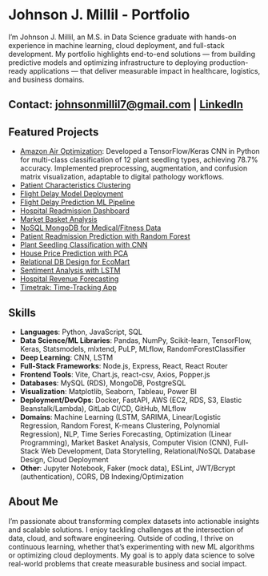 # Johnson J. Millil - Portfolio

I’m Johnson J. Millil, an M.S. in Data Science graduate with hands-on experience in machine learning, cloud deployment, and full-stack development. My portfolio highlights end-to-end solutions — from building predictive models and optimizing infrastructure to deploying production-ready applications — that deliver measurable impact in healthcare, logistics, and business domains.

## Contact: johnsonmillil7@gmail.com | [LinkedIn](https://www.linkedin.com/in/johnson-millil-28ba60245/)

## Featured Projects
- [Amazon Air Optimization](/_projects/amazon-air.md): Developed a TensorFlow/Keras CNN in Python for multi-class classification of 12 plant seedling types, achieving 78.7% accuracy. Implemented preprocessing, augmentation, and confusion matrix visualization, adaptable to digital pathology workflows.
- [Patient Characteristics Clustering](/_projects/patient_clustering.md)
- [Flight Delay Model Deployment](/_projects/flight_delay_ml-deployment.md)
- [Flight Delay Prediction ML Pipeline](/_projects/flight-delay-pipeline.md)
- [Hospital Readmission Dashboard](/_projects/hospital_dashboard.md)
- [Market Basket Analysis](/_projects/market-basket-analysis.md)
- [NoSQL MongoDB for Medical/Fitness Data](/_projects/medical-nosql.md)
- [Patient Readmission Prediction with Random Forest](/_projects/patient-readmission-random-forest.md)
- [Plant Seedling Classification with CNN](/_projects/plant-seeding-classification-with-cnn.md)
- [House Price Prediction with PCA](/_projects/pca-linear-regression.md)
- [Relational DB Design for EcoMart](/_projects/ecomart-db.md)
- [Sentiment Analysis with LSTM](/_projects/sentiment-analysis-with-LSTM-neural-networks.md)
- [Hospital Revenue Forecasting](/_projects/time-series-forecasting.md)
- [Timetrak: Time-Tracking App](/_projects/timetrak.md)

## Skills
- **Languages**: Python, JavaScript, SQL
- **Data Science/ML Libraries**: Pandas, NumPy, Scikit-learn, TensorFlow, Keras, Statsmodels, mlxtend, PuLP, MLflow, RandomForestClassifier
- **Deep Learning**: CNN, LSTM
- **Full-Stack Frameworks**: Node.js, Express, React, React Router
- **Frontend Tools**: Vite, Chart.js, react-csv, Axios, Popper.js
- **Databases**: MySQL (RDS), MongoDB, PostgreSQL
- **Visualization**: Matplotlib, Seaborn, Tableau, Power BI
- **Deployment/DevOps**: Docker, FastAPI, AWS (EC2, RDS, S3, Elastic Beanstalk/Lambda), GitLab CI/CD, GitHub, MLflow
- **Domains**: Machine Learning (LSTM, SARIMA, Linear/Logistic Regression, Random Forest, K-means Clustering, Polynomial Regression), NLP, Time Series Forecasting, Optimization (Linear Programming), Market Basket Analysis, Computer Vision (CNN), Full-Stack Web Development, Data Storytelling, Relational/NoSQL Database Design, Cloud Deployment
- **Other**: Jupyter Notebook, Faker (mock data), ESLint, JWT/Bcrypt (authentication), CORS, DB Indexing/Optimization

## About Me
I’m passionate about transforming complex datasets into actionable insights and scalable solutions. I enjoy tackling challenges at the intersection of data, cloud, and software engineering. Outside of coding, I thrive on continuous learning, whether that’s experimenting with new ML algorithms or optimizing cloud deployments. My goal is to apply data science to solve real-world problems that create measurable business and social impact.
